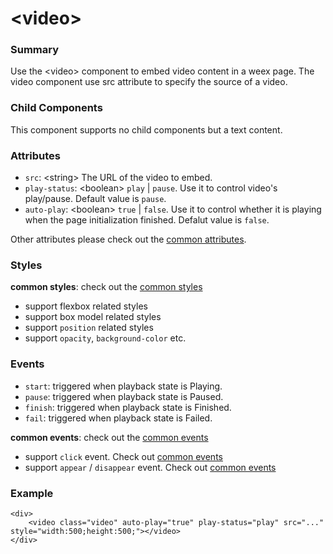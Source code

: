 # &lt;video&gt;

### Summary

Use the &lt;video&gt; component to embed video content in a weex page. The video component use src attribute to specify the source of a video.

### Child Components

This component supports no child components but a text content.

### Attributes

- `src`: &lt;string&gt; The URL of the video to embed.
- `play-status`: &lt;boolean&gt; `play` | `pause`. Use it to control video's play/pause. Default value is `pause`.
- `auto-play`: &lt;boolean&gt; `true` | `false`. Use it to control whether it is playing when the page initialization finished. Defalut value is `false`.

Other attributes please check out the [common attributes](../references/common-attrs.md).

### Styles

**common styles**: check out the [common styles](../references/common-attrs.md)

- support flexbox related styles
- support box model related styles
- support ``position`` related styles
- support ``opacity``, ``background-color`` etc.

### Events

- `start`: triggered when playback state is Playing.
- `pause`: triggered when playback state is Paused.
- `finish`: triggered when playback state is Finished.
- `fail`: triggered when playback state is Failed.

**common events**: check out the [common events](../references/common-event.md)

- support `click` event. Check out [common events](../references/common-event.md)
- support `appear` / `disappear` event. Check out [common events](../references/common-event.md)

### Example

```
<div>
	<video class="video" auto-play="true" play-status="play" src="..." style="width:500;height:500;"></video>
</div>
```


